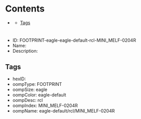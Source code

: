 



Contents
========

* [](#)
	* [Tags](#tags)

# 

- ID: FOOTPRINT-eagle-eagle-default-rcl-MINI_MELF-0204R
- Name: 
- Description: 

## Tags

- hexID: 
- oompType: FOOTPRINT
- oompSize: eagle
- oompColor: eagle-default
- oompDesc: rcl
- oompIndex: MINI_MELF-0204R
- oompName: eagle-default/rcl/MINI_MELF-0204R
